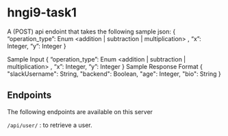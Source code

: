 # hngi9-task1
A (POST) api endoint that takes the following sample json:
{ “operation_type”: Enum <addition | subtraction | multiplication> , “x”: Integer, “y”: Integer }

Sample Input { “operation_type”: Enum <addition | subtraction | multiplication> , “x”: Integer, “y”: Integer }
Sample Response Format
{ "slackUsername": String, "backend": Boolean, "age": Integer, "bio": String }


## Endpoints
The following endpoints are available on this server 

 `/api/user/` : to retrieve a user.

